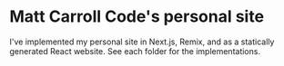 # Matt Carroll Code's personal site

I've implemented my personal site in Next.js, Remix, and as a statically generated React website. See each folder for the implementations.
